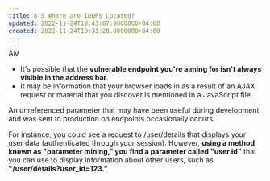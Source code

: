 ```yaml
---
title: 8.5 Where are IDORs Located?
updated: 2022-11-24T10:43:07.0000000+04:00
created: 2022-11-24T10:33:20.0000000+04:00
---
```


AM
- It's possible that the **vulnerable endpoint you're aiming for isn't always visible in the address bar**.
- It may be information that your browser loads in as a result of an AJAX request or material that you discover is mentioned in a JavaScript file.

An unreferenced parameter that may have been useful during development and was sent to production on endpoints occasionally occurs.

For instance, you could see a request to /user/details that displays your user data (authenticated through your session). However, **using a method known as "parameter mining," you find a parameter called "user id"** that you can use to display information about other users, such as **"/user/details?user_id=123."**

